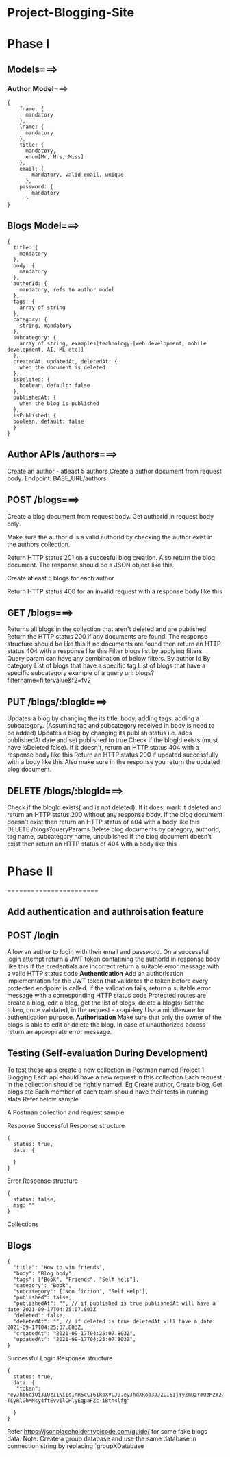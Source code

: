 # Project-Blogging-Site

# Phase I

## Models===>

### Author Model===>
```
{ 
    fname: {
      mandatory
    }, 
    lname: {
      mandatory
    }, 
    title: {
      mandatory, 
      enum[Mr, Mrs, Miss]
    }, 
    email: {
        mandatory, valid email, unique
      }, 
    password: {
        mandatory
      } 
}
```

## Blogs Model===>
```
{ 
  title: {
    mandatory
  }, 
  body: {
    mandatory
  }, 
  authorId: {
    mandatory, refs to author model
  }, 
  tags: {
    array of string
  }, 
  category: {
    string, mandatory
  }, 
  subcategory: {
    array of string, examples[technology-[web development, mobile development, AI, ML etc]] 
  }, 
  createdAt, updatedAt, deletedAt: {
    when the document is deleted
  }, 
  isDeleted: {
    boolean, default: false
  }, 
  publishedAt: {
    when the blog is published
  }, 
  isPublished: {
  boolean, default: false
  }
}
```

## Author APIs /authors===>
Create an author - atleast 5 authors
Create a author document from request body. Endpoint: BASE_URL/authors

## POST /blogs===>
Create a blog document from request body. Get authorId in request body only.

Make sure the authorId is a valid authorId by checking the author exist in the authors collection.

Return HTTP status 201 on a succesful blog creation. Also return the blog document. The response should be a JSON object like this

Create atleast 5 blogs for each author

Return HTTP status 400 for an invalid request with a response body like this

## GET /blogs===>
Returns all blogs in the collection that aren't deleted and are published
Return the HTTP status 200 if any documents are found. The response structure should be like this
If no documents are found then return an HTTP status 404 with a response like this
Filter blogs list by applying filters. Query param can have any combination of below filters.
By author Id
By category
List of blogs that have a specific tag
List of blogs that have a specific subcategory example of a query url: blogs?filtername=filtervalue&f2=fv2

## PUT /blogs/:blogId===>
Updates a blog by changing the its title, body, adding tags, adding a subcategory. (Assuming tag and subcategory received in body is need to be added)
Updates a blog by changing its publish status i.e. adds publishedAt date and set published to true
Check if the blogId exists (must have isDeleted false). If it doesn't, return an HTTP status 404 with a response body like this
Return an HTTP status 200 if updated successfully with a body like this
Also make sure in the response you return the updated blog document.

## DELETE /blogs/:blogId===>
Check if the blogId exists( and is not deleted). If it does, mark it deleted and return an HTTP status 200 without any response body.
If the blog document doesn't exist then return an HTTP status of 404 with a body like this
DELETE /blogs?queryParams
Delete blog documents by category, authorid, tag name, subcategory name, unpublished
If the blog document doesn't exist then return an HTTP status of 404 with a body like this



# Phase II
=======================

## Add authentication and authroisation feature

## POST /login
Allow an author to login with their email and password. On a successful login attempt return a JWT token contatining the authorId in response body like this
If the credentials are incorrect return a suitable error message with a valid HTTP status code
**Authentication**
Add an authorisation implementation for the JWT token that validates the token before every protected endpoint is called. If the validation fails, return a suitable error message with a corresponding HTTP status code
Protected routes are create a blog, edit a blog, get the list of blogs, delete a blog(s)
Set the token, once validated, in the request - x-api-key
Use a middleware for authentication purpose.
**Authorisation**
Make sure that only the owner of the blogs is able to edit or delete the blog.
In case of unauthorized access return an appropirate error message.

## Testing (Self-evaluation During Development)
To test these apis create a new collection in Postman named Project 1 Blogging
Each api should have a new request in this collection
Each request in the collection should be rightly named. Eg Create author, Create blog, Get blogs etc
Each member of each team should have their tests in running state
Refer below sample

A Postman collection and request sample

Response
Successful Response structure
```
{
  status: true,
  data: {

  }
}
```

Error Response structure
```
{
  status: false,
  msg: ""
}
```

Collections

## Blogs
```
{
  "title": "How to win friends",
  "body": "Blog body",
  "tags": ["Book", "Friends", "Self help"],
  "category": "Book",
  "subcategory": ["Non fiction", "Self Help"],
  "published": false,
  "publishedAt": "", // if published is true publishedAt will have a date 2021-09-17T04:25:07.803Z
  "deleted": false,
  "deletedAt": "", // if deleted is true deletedAt will have a date 2021-09-17T04:25:07.803Z,
  "createdAt": "2021-09-17T04:25:07.803Z",
  "updatedAt": "2021-09-17T04:25:07.803Z",
}
```

Successful Login Response structure
```
{
  status: true,
  data: {
   "token": "eyJhbGciOiJIUzI1NiIsInR5cCI6IkpXVCJ9.eyJhdXRob3JJZCI6IjYyZmUzYmUzMzY2ZmFkNDZjY2Q1MzI3ZiIsImlhdCI6MTY2MDgzMDA4MywiZXhwIjoxNjYwODY2MDgzfQ.mSo-TLyRlGhMNcy4ftEvvIlCHlyEqpaFZc-iBth4lfg"

  }
}
```

Refer https://jsonplaceholder.typicode.com/guide/ for some fake blogs data.
Note: Create a group database and use the same database in connection string by replacing `groupXDatabase
